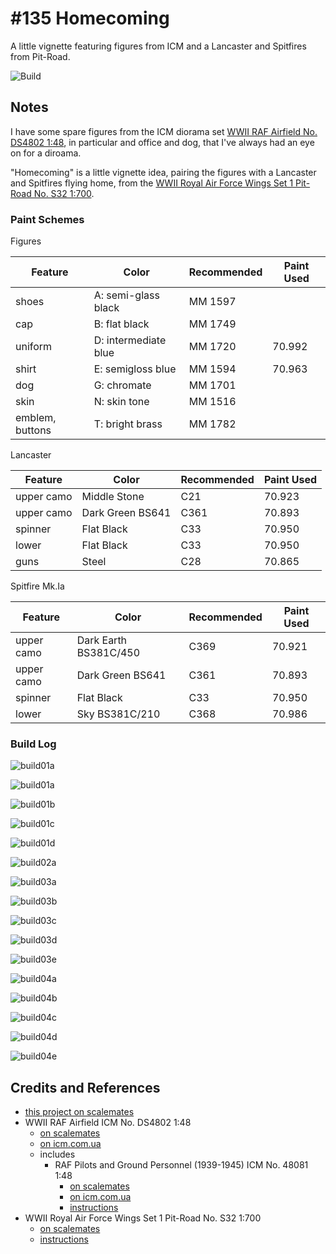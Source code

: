 # #135 Homecoming

A little vignette featuring figures from ICM and a Lancaster and Spitfires from Pit-Road.

![Build](./assets/Homecoming_build.jpg?raw=true)

## Notes

I have some spare figures from the ICM diorama set [WWII RAF Airfield No. DS4802 1:48](https://www.scalemates.com/kits/icm-ds4802-wwii-raf-airfield--1346442), in particular and office and dog, that I've always had an eye on for a diroama.

"Homecoming" is a little vignette idea, pairing the figures with a Lancaster and Spitfires flying home,
from the [WWII Royal Air Force Wings Set 1 Pit-Road No. S32 1:700](https://www.scalemates.com/kits/pit-road-s32-wwii-royal-air-force-wings-set-1--1134373).

### Paint Schemes

Figures

| Feature               | Color                | Recommended | Paint Used |
|-----------------------|----------------------|-------------|------------|
| shoes                 | A: semi-glass black  | MM 1597     |            |
| cap                   | B: flat black        | MM 1749     |            |
| uniform               | D: intermediate blue | MM 1720     | 70.992     |
| shirt                 | E: semigloss blue    | MM 1594     | 70.963     |
| dog                   | G: chromate          | MM 1701     |            |
| skin                  | N: skin tone         | MM 1516     |            |
| emblem, buttons       | T: bright brass      | MM 1782     |            |

Lancaster

| Feature               | Color                 | Recommended | Paint Used   |
|-----------------------|-----------------------|-------------|--------------|
| upper camo            | Middle Stone          | C21         | 70.923       |
| upper camo            | Dark Green BS641      | C361        | 70.893       |
| spinner               | Flat Black            | C33         | 70.950       |
| lower                 | Flat Black            | C33         | 70.950       |
| guns                  | Steel                 | C28         | 70.865       |

Spitfire Mk.Ia

| Feature               | Color                 | Recommended | Paint Used       |
|-----------------------|-----------------------|-------------|------------------|
| upper camo            | Dark Earth BS381C/450 | C369        | 70.921           |
| upper camo            | Dark Green BS641      | C361        | 70.893           |
| spinner               | Flat Black            | C33         | 70.950           |
| lower                 | Sky BS381C/210        | C368        | 70.986           |

### Build Log

![build01a](./assets/build01a.jpg?raw=true)

![build01a](./assets/build01a.jpg?raw=true)

![build01b](./assets/build01b.jpg?raw=true)

![build01c](./assets/build01c.jpg?raw=true)

![build01d](./assets/build01d.jpg?raw=true)

![build02a](./assets/build02a.jpg?raw=true)

![build03a](./assets/build03a.jpg?raw=true)

![build03b](./assets/build03b.jpg?raw=true)

![build03c](./assets/build03c.jpg?raw=true)

![build03d](./assets/build03d.jpg?raw=true)

![build03e](./assets/build03e.jpg?raw=true)

![build04a](./assets/build04a.jpg?raw=true)

![build04b](./assets/build04b.jpg?raw=true)

![build04c](./assets/build04c.jpg?raw=true)

![build04d](./assets/build04d.jpg?raw=true)

![build04e](./assets/build04e.jpg?raw=true)

## Credits and References

* [this project on scalemates](https://www.scalemates.com/profiles/mate.php?id=74137&p=projects&project=190264)
* WWII RAF Airfield ICM No. DS4802 1:48
    * [on scalemates](https://www.scalemates.com/kits/icm-ds4802-wwii-raf-airfield--1346442)
    * [on icm.com.ua](https://icm.com.ua/pack/wwii-raf-airfield-spitfire-mk-ix-spitfire-mk-vii-raf-pilots-and-ground-personnel/)
    * includes
        * RAF Pilots and Ground Personnel (1939-1945) ICM No. 48081 1:48
            * [on scalemates](https://www.scalemates.com/kits/icm-48081-raf-pilots-and-ground-personnel--211639)
            * [on icm.com.ua](https://icm.com.ua/figure/raf-pilots-and-ground-personnel-1939-1945/)
            * [instructions](./assets/48081-Instructions.pdf)
* WWII Royal Air Force Wings Set 1 Pit-Road No. S32 1:700
    * [on scalemates](https://www.scalemates.com/kits/pit-road-s32-wwii-royal-air-force-wings-set-1--1134373)
    * [instructions](./assets/S32-instructions.pdf)
